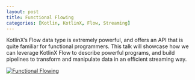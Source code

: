 ```yaml
---
layout: post
title: Functional Flowing
categories: [Kotlin, KotlinX, Flow, Streaming]
---
```


KotlinX’s Flow data type is extremely powerful, and offers an API that is quite familiar for functional programmers.
This talk will showcase how we can leverage KotlinX Flow to describe powerful programs, and build pipelines to transform and manipulate data in an efficient streaming way.

[![Functional Flowing](http://img.youtube.com/vi/Mj9B0rhN1RE/0.jpg)](http://www.youtube.com/watch?v=Mj9B0rhN1RE "Functional Flowing")
